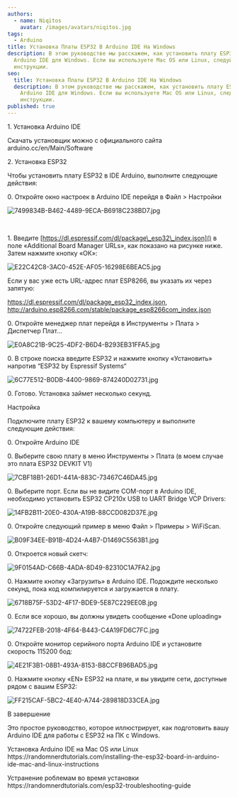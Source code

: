 ```yaml
---
authors:
  - name: Niqitos
    avatar: /images/avatars/niqitos.jpg
tags:
  - Arduino
title: Установка Платы ESP32 В Arduino IDE На Windows
description: В этом руководстве мы расскажем, как установить плату ESP32 в
  Arduino IDE для Windows. Если вы используете Mac OS или Linux, следуйте этой
  инструкции.
seo:
  title: Установка Платы ESP32 В Arduino IDE На Windows
  description: В этом руководстве мы расскажем, как установить плату ESP32 в
    Arduino IDE для Windows. Если вы используете Mac OS или Linux, следуйте этой
    инструкции.
published: true
---
```


1\. Установка Arduino IDE

Скачать установщик можно с официального сайта arduino.cc/en/Main/Software 

2\. Установка ESP32 

Чтобы установить плату ESP32 в IDE Arduino, выполните следующие действия:

0\. Откройте окно настроек в Arduino IDE перейдя в Файл > Настройки

![7499834B-B462-4489-9ECA-B6918C238BD7.jpg](file:///7499834B-B462-4489-9ECA-B6918C238BD7.jpg)

 

1\. Введите [https://dl.espressif.com/dl/package\_esp32\_index.json]() в поле «Additional Board Manager URLs», как показано на рисунке ниже. Затем нажмите кнопку «ОК»:

![E22C42C8-3AC0-452E-AF05-16298E6BEAC5.jpg](file:///E22C42C8-3AC0-452E-AF05-16298E6BEAC5.jpg)

Если у вас уже есть URL-адрес плат ESP8266, вы указать их через запятую:

<https://dl.espressif.com/dl/package_esp32_index.json>, <http://arduino.esp8266.com/stable/package_esp8266com_index.json>

0\. Откройте менеджер плат перейдя в Инструменты > Плата > Диспетчер Плат…

![E0A8C21B-9C25-4DF2-B6D4-B293EB31FFA5.jpg](file:///E0A8C21B-9C25-4DF2-B6D4-B293EB31FFA5.jpg)

0\. В строке поиска введите ESP32 и нажмите кнопку «Установить» напротив “ESP32 by Espressif Systems“

![6C77E512-B0DB-4400-9869-874240D02731.jpg](file:///6C77E512-B0DB-4400-9869-874240D02731.jpg)

0\. Готово. Установка займет несколько секунд.

Настройка

Подключите плату ESP32 к вашему компьютеру и выполните следующие действия:

0\. Откройте Arduino IDE

0\. Выберите свою плату в меню Инструменты > Плата (в моем случае это плата ESP32 DEVKIT V1)

![7CBF18B1-26D1-441A-883C-73467C46DA45.jpg](file:///7CBF18B1-26D1-441A-883C-73467C46DA45.jpg)

0\. Выберите порт. Если вы не видите COM-порт в Arduino IDE, необходимо установить ESP32 CP210x USB to UART Bridge VCP Drivers:

![14FB2B11-20E0-430A-A19B-88CCD082D37E.jpg](file:///14FB2B11-20E0-430A-A19B-88CCD082D37E.jpg)

0\. Откройте следующий пример в меню Файл > Примеры > WiFiScan.

![B09F34EE-B91B-4D24-A4B7-D1469C5563B1.jpg](file:///B09F34EE-B91B-4D24-A4B7-D1469C5563B1.jpg)

0\. Откроется новый скетч:

![9F0154AD-C66B-4ADA-8D49-82310C1A7FA2.jpg](file:///9F0154AD-C66B-4ADA-8D49-82310C1A7FA2.jpg)

0\. Нажмите кнопку «Загрузить» в Arduino IDE. Подождите несколько секунд, пока код компилируется и загружается в плату.

![6718B75F-53D2-4F17-BDE9-5E87C229EE0B.jpg](file:///6718B75F-53D2-4F17-BDE9-5E87C229EE0B.jpg)

0\. Если все хорошо, вы должны увидеть сообщение «Done uploading»

![74722FEB-2018-4F64-B443-C4A19FD6C7FC.jpg](file:///74722FEB-2018-4F64-B443-C4A19FD6C7FC.jpg)

0\. Откройте монитор серийного порта Arduino IDE и установите скорость 115200 бод: 

![4E21F3B1-08B1-493A-8153-B8CCFB96BAD5.jpg](file:///4E21F3B1-08B1-493A-8153-B8CCFB96BAD5.jpg)

0\. Нажмите кнопку «EN» ESP32 на плате, и вы увидите сети, доступные рядом с вашим ESP32:

![FF215CAF-5BC2-4E40-A744-289818D33CEA.jpg](file:///FF215CAF-5BC2-4E40-A744-289818D33CEA.jpg)

В завершение

Это простое руководство, которое иллюстрирует, как подготовить вашу Arduino IDE для работы с ESP32 на ПК с Windows. 

Установка Arduino IDE на Mac OS или Linux https\://randomnerdtutorials.com/installing-the-esp32-board-in-arduino-ide-mac-and-linux-instructions

Устранение роблемам во время установки https\://randomnerdtutorials.com/esp32-troubleshooting-guide
